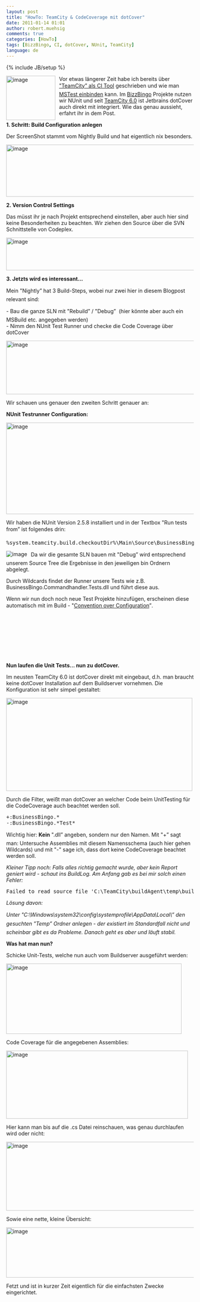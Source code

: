 ```yaml
---
layout: post
title: "HowTo: TeamCity & CodeCoverage mit dotCover"
date: 2011-01-14 01:01
author: robert.muehsig
comments: true
categories: [HowTo]
tags: [BizzBingo, CI, dotCover, NUnit, TeamCity]
language: de
---
```

{% include JB/setup %}
<p><a href="{{BASE_PATH}}/assets/wp-images-de/image1156.png"><img style="border-bottom: 0px; border-left: 0px; margin: 0px 10px 0px 0px; display: inline; border-top: 0px; border-right: 0px" title="image" border="0" alt="image" align="left" src="{{BASE_PATH}}/assets/wp-images-de/image_thumb338.png" width="132" height="119" /></a> </p>  <p>Vor etwas längerer Zeit habe ich bereits über <a href="{{BASE_PATH}}/2009/07/14/howto-continuous-integration-mit-teamcity/">"TeamCity” als CI Tool</a> geschrieben und wie man <a href="{{BASE_PATH}}/2009/07/14/howto-teamcity-mstests/">MSTest einbinden</a> kann. Im <a href="{{BASE_PATH}}/2011/01/06/bullshit-bingo-online-mit-bizzbingo-rtw/">BizzBingo</a> Projekte nutzen wir NUnit und seit <a href="http://www.jetbrains.com/teamcity/">TeamCity 6.0</a> ist Jetbrains dotCover auch direkt mit integriert. Wie das genau aussieht, erfahrt ihr in dem Post.</p>  <p><strong>1. Schritt: Build Configuration anlegen</strong></p>  <p>Der ScreenShot stammt vom Nightly Build und hat eigentlich nix besonders.</p>  <p><a href="{{BASE_PATH}}/assets/wp-images-de/image1157.png"><img style="border-bottom: 0px; border-left: 0px; display: inline; border-top: 0px; border-right: 0px" title="image" border="0" alt="image" src="{{BASE_PATH}}/assets/wp-images-de/image_thumb339.png" width="508" height="140" /></a> </p>  <p><strong>2. Version Control Settings</strong></p>  <p>Das müsst ihr je nach Projekt entsprechend einstellen, aber auch hier sind keine Besonderheiten zu beachten. Wir ziehen den Source über die SVN Schnittstelle von Codeplex.</p>  <p><a href="{{BASE_PATH}}/assets/wp-images-de/image1158.png"><img style="border-bottom: 0px; border-left: 0px; display: inline; border-top: 0px; border-right: 0px" title="image" border="0" alt="image" src="{{BASE_PATH}}/assets/wp-images-de/image_thumb340.png" width="509" height="88" /></a> </p>  <p><strong>3. Jetzts wird es interessant...</strong></p>  <p>Mein "Nightly” hat 3 Build-Steps, wobei nur zwei hier in diesem Blogpost relevant sind:</p>  <p>- Bau die ganze SLN mit "Rebuild” / "Debug”&#160; (hier könnte aber auch ein MSBuild etc. angegeben werden)   <br />- Nimm den NUnit Test Runner und checke die Code Coverage über dotCover</p>  <p><a href="{{BASE_PATH}}/assets/wp-images-de/image1159.png"><img style="border-bottom: 0px; border-left: 0px; display: inline; border-top: 0px; border-right: 0px" title="image" border="0" alt="image" src="{{BASE_PATH}}/assets/wp-images-de/image_thumb341.png" width="536" height="144" /></a> </p>  <p></p>  <p>Wir schauen uns genauer den zweiten Schritt genauer an:</p>  <p><strong>NUnit Testrunner Configuration:</strong></p>  <p><a href="{{BASE_PATH}}/assets/wp-images-de/image1160.png"><img style="border-bottom: 0px; border-left: 0px; display: inline; border-top: 0px; border-right: 0px" title="image" border="0" alt="image" src="{{BASE_PATH}}/assets/wp-images-de/image_thumb342.png" width="533" height="246" /></a> </p>  <p>Wir haben die NUnit Version 2.5.8 installiert und in der Textbox "Run tests from” ist folgendes drin:</p>  <div style="padding-bottom: 0px; margin: 0px; padding-left: 0px; padding-right: 0px; display: inline; float: none; padding-top: 0px" id="scid:812469c5-0cb0-4c63-8c15-c81123a09de7:bad824ab-c25c-457c-b3c0-ff0a099b70ec" class="wlWriterEditableSmartContent"><pre name="code" class="c#">%system.teamcity.build.checkoutDir%\Main\Source\BusinessBingo\Tests\*\bin\Debug\*Tests.dll</pre></div>

<p><img style="border-bottom: 0px; border-left: 0px; margin: 0px 10px 0px 0px; display: inline; border-top: 0px; border-right: 0px" border="0" alt="image" align="left" src="{{BASE_PATH}}/assets/wp-images-de/image_thumb333.png" />Da wir die gesamte SLN bauen mit "Debug” wird entsprechend unserem Source Tree die Ergebnisse in den jeweiligen bin Ordnern abgelegt.</p>

<p>Durch Wildcards findet der Runner unsere Tests wie z.B. BusinessBingo.Commandhandler.Tests.dll und führt diese aus.</p>

<p>Wenn wir nun doch noch neue Test Projekte hinzufügen, erscheinen diese automatisch mit im Build - "<a href="http://en.wikipedia.org/wiki/Convention_over_configuration">Convention over Configuration</a>”.</p>

<p>&#160;</p>

<p>&#160;</p>

<p>&#160;</p>

<p>&#160;</p>

<p><strong>Nun laufen die Unit Tests... nun zu dotCover.</strong></p>

<p>Im neusten TeamCity 6.0 ist dotCover direkt mit eingebaut, d.h. man braucht keine dotCover Installation auf dem Buildserver vornehmen. Die Konfiguration ist sehr simpel gestaltet:</p>

<p><a href="{{BASE_PATH}}/assets/wp-images-de/image1161.png"><img style="border-bottom: 0px; border-left: 0px; display: inline; border-top: 0px; border-right: 0px" title="image" border="0" alt="image" src="{{BASE_PATH}}/assets/wp-images-de/image_thumb343.png" width="500" height="250" /></a> </p>

<p>Durch die Filter, weißt man dotCover an welcher Code beim UnitTesting für die CodeCoverage auch beachtet werden soll.</p>

<div style="padding-bottom: 0px; margin: 0px; padding-left: 0px; padding-right: 0px; display: inline; float: none; padding-top: 0px" id="scid:812469c5-0cb0-4c63-8c15-c81123a09de7:d3a8385b-92a0-4e72-98a7-2e8590a29575" class="wlWriterEditableSmartContent"><pre name="code" class="c#">+:BusinessBingo.*
-:BusinessBingo.*Test*</pre></div>

<p>Wichtig hier: <strong>Kein</strong> ".dll” angeben, sondern nur den Namen. Mit "+” sagt man: Untersuche Assemblies mit diesem Namensschema (auch hier gehen Wildcards) und mit "-" sage ich, dass dort keine CodeCoverage beachtet werden soll. </p>

<p><em>Kleiner Tipp noch: Falls alles richtig gemacht wurde, aber kein Report geniert wird - schaut ins BuildLog. Am Anfang gab es bei mir solch einen Fehler:</em></p>

<div style="padding-bottom: 0px; margin: 0px; padding-left: 0px; padding-right: 0px; display: inline; float: none; padding-top: 0px" id="scid:812469c5-0cb0-4c63-8c15-c81123a09de7:18edcb04-4513-4d79-80e9-8411f18c91d7" class="wlWriterEditableSmartContent"><pre name="code" class="c#">Failed to read source file 'C:\TeamCity\buildAgent\temp\buildTmp\dotcover8583844779204955574.xml'. Could not find a part of the path 'C:\Windows\system32\config\systemprofile\AppData\Local\Temp\4q-kqg6z.tmp'.</pre></div>

<p><em>Lösung davon: </em></p>

<p><em>Unter "C:\Windows\system32\config\systemprofile\AppData\Local\” den gesuchten "Temp” Ordner anlegen - der existiert im Standardfall nicht und scheinbar gibt es da Probleme. Danach geht es aber und läuft stabil.</em></p>

<p><strong>Was hat man nun?</strong></p>

<p>Schicke Unit-Tests, welche nun auch vom Buildserver ausgeführt werden:</p>

<p><a href="{{BASE_PATH}}/assets/wp-images-de/image1162.png"><img style="border-bottom: 0px; border-left: 0px; display: inline; border-top: 0px; border-right: 0px" title="image" border="0" alt="image" src="{{BASE_PATH}}/assets/wp-images-de/image_thumb344.png" width="471" height="189" /></a> </p>

<p>Code Coverage für die angegebenen Assemblies:</p>

<p><a href="{{BASE_PATH}}/assets/wp-images-de/image1163.png"><img style="border-bottom: 0px; border-left: 0px; display: inline; border-top: 0px; border-right: 0px" title="image" border="0" alt="image" src="{{BASE_PATH}}/assets/wp-images-de/image_thumb345.png" width="488" height="183" /></a> </p>

<p></p>

<p></p>

<p></p>

<p></p>

<p></p>

<p></p>

<p></p>

<p></p>

<p></p>

<p>Hier kann man bis auf die .cs Datei reinschauen, was genau durchlaufen wird oder nicht:</p>

<p><a href="{{BASE_PATH}}/assets/wp-images-de/image1164.png"><img style="border-bottom: 0px; border-left: 0px; display: inline; border-top: 0px; border-right: 0px" title="image" border="0" alt="image" src="{{BASE_PATH}}/assets/wp-images-de/image_thumb346.png" width="510" height="185" /></a> </p>

<p>Sowie eine nette, kleine Übersicht:</p>

<p><a href="{{BASE_PATH}}/assets/wp-images-de/image1165.png"><img style="border-bottom: 0px; border-left: 0px; display: inline; border-top: 0px; border-right: 0px" title="image" border="0" alt="image" src="{{BASE_PATH}}/assets/wp-images-de/image_thumb347.png" width="510" height="135" /></a> </p>

<p>Fetzt und ist in kurzer Zeit eigentlich für die einfachsten Zwecke eingerichtet.</p>
